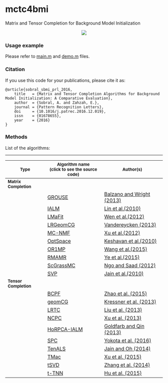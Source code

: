 # mctc4bmi
Matrix and Tensor Completion for Background Model Initialization

<p align="center">
  <img src="https://github.com/andrewssobral/mctc4bmi/blob/master/figs/framework.jpg" />
</p>

### Usage example
Please refer to [main.m](https://github.com/andrewssobral/mctc4bmi/blob/master/main.m) and [demo.m](https://github.com/andrewssobral/mctc4bmi/blob/master/demo.m) files.

### Citation
If you use this code for your publications, please cite it as:
```
@article{sobral_sbmi_prl_2016,
	title   = {Matrix and Tensor Completion Algorithms for Background Model Initialization: A Comparative Evaluation},
	author  = {Sobral, A. and Zahzah, E.},
	journal = {Pattern Recognition Letters},
	doi     = {10.1016/j.patrec.2016.12.019},
	issn    = {01678655},
	year    = {2016}
}
```

### Methods
List of the algorithms:

----------------------------------------------
|<sub>Type </sub>|<sub>Algorithm name <br/>(click to see the source code) </sub>|<sub> Author(s) </sub>|
|----------------|--------------------------------------------------------------|----------------------|
|<sub>**Matrix Completion**</sub>| | |
|                | [GROUSE](https://github.com/andrewssobral/mctc4bmi/blob/master/algs_mc/GROUSE) | [Balzano and Wright (2013)](http://ieeexplore.ieee.org/document/6713992/) |
|                | [IALM](https://github.com/andrewssobral/mctc4bmi/blob/master/algs_mc/IALM) | [Lin et al.(2010)](https://arxiv.org/abs/1009.5055) |
|                | [LMaFit](https://github.com/andrewssobral/mctc4bmi/blob/master/algs_mc/LMaFit) | [Wen et al.(2012)](http://link.springer.com/article/10.1007/s12532-012-0044-1) |
|                | [LRGeomCG](https://github.com/andrewssobral/mctc4bmi/blob/master/algs_mc/LRGeomCG) | [Vandereycken (2013)](https://arxiv.org/abs/1209.3834) |
|                | [MC-NMF](https://github.com/andrewssobral/mctc4bmi/blob/master/algs_mc/MC-NMF) | [Xu et al.(2012)](https://arxiv.org/abs/1103.1168) |
|                | [OptSpace](https://github.com/andrewssobral/mctc4bmi/blob/master/algs_mc/OptSpace) | [Keshavan et al.(2010)](https://arxiv.org/abs/0906.2027) |
|                | [OR1MP](https://github.com/andrewssobral/mctc4bmi/blob/master/algs_mc/OR1MP) | [Wang et al.(2015)](https://arxiv.org/abs/1404.1377) |
|                | [RMAMR](https://github.com/andrewssobral/mctc4bmi/blob/master/algs_mc/RMAMR) | [Ye et al.(2015)](http://ieeexplore.ieee.org/abstract/document/7014298/) |
|                | [ScGrassMC](https://github.com/andrewssobral/mctc4bmi/blob/master/algs_mc/ScGrassMC) | [Ngo and Saad (2012)](http://dl.acm.org/citation.cfm?id=2999292) |
|                | [SVP](https://github.com/andrewssobral/mctc4bmi/blob/master/algs_mc/SVP) | [Jain et al.(2010)](https://arxiv.org/abs/0909.5457) |
|<sub>**Tensor Completion**</sub>| | |
|                | [BCPF](https://github.com/andrewssobral/mctc4bmi/tree/master/algs_tc/BCPF) | [Zhao et al. (2015)](https://arxiv.org/abs/1401.6497) |
|                | [geomCG](https://github.com/andrewssobral/mctc4bmi/tree/master/algs_tc/geomCG) | [Kressner et al. (2013)](http://link.springer.com/article/10.1007/s10543-013-0455-z) |
|                | [LRTC](https://github.com/andrewssobral/mctc4bmi/tree/master/algs_tc/LRTC) | [Liu et al. (2013)](http://ieeexplore.ieee.org/document/6138863/) |
|                | [NCPC](https://github.com/andrewssobral/mctc4bmi/tree/master/algs_tc/NCPC) | [Xu et al. (2013)](http://epubs.siam.org/doi/abs/10.1137/120887795) |
|                | [HoRPCA-IALM](https://github.com/andrewssobral/mctc4bmi/tree/master/algs_tc/RLRT) | [Goldfarb and Qin (2013)](https://arxiv.org/abs/1311.6182) |
|                | [SPC](https://github.com/andrewssobral/mctc4bmi/tree/master/algs_tc/SPC) | [Yokota et al. (2016)](https://arxiv.org/abs/1505.06611) |
|                | [TenALS](https://github.com/andrewssobral/mctc4bmi/tree/master/algs_tc/TenALS) | [Jain and Oh (2014)](https://arxiv.org/abs/1406.2784) |
|                | [TMac](https://github.com/andrewssobral/mctc4bmi/tree/master/algs_tc/TMac) | [Xu et al. (2015)](https://arxiv.org/abs/1312.1254) |
|                | [tSVD](https://github.com/andrewssobral/mctc4bmi/tree/master/algs_tc/tSVD) | [Zhang et al. (2014)](https://arxiv.org/abs/1407.1785) |
|                | [t-TNN](https://github.com/andrewssobral/mctc4bmi/tree/master/algs_tc/t-TNN) | [Hu et al. (2015)](https://arxiv.org/abs/1509.02027) |
